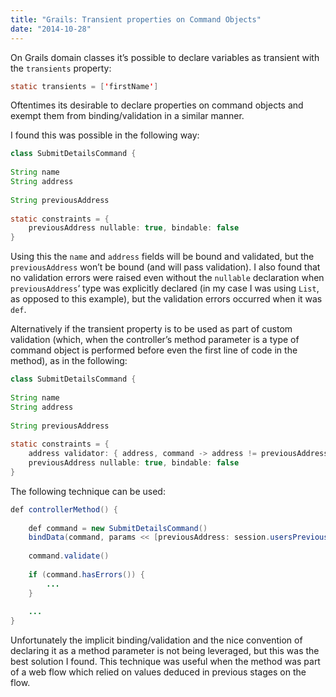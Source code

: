 ```yaml
---
title: "Grails: Transient properties on Command Objects"
date: "2014-10-28"
---
```


On Grails domain classes it’s possible to declare variables as transient with the `transients` property:

```java
static transients = ['firstName']
```

Oftentimes its desirable to declare properties on command objects and exempt them from binding/validation in a similar manner.

I found this was possible in the following way:

```java
class SubmitDetailsCommand {
 
String name
String address
 
String previousAddress
 
static constraints = {
    previousAddress nullable: true, bindable: false
}
```

Using this the `name` and `address` fields will be bound and validated, but the `previousAddress` won’t be bound (and will pass validation). I also found that no validation errors were raised even without the `nullable` declaration when `previousAddress`‘ type was explicitly declared (in my case I was using `List`, as opposed to this example), but the validation errors occurred when it was `def`.

Alternatively if the transient property is to be used as part of custom validation (which, when the controller’s method parameter is a type of command object is performed before even the first line of code in the method), as in the following:

```java
class SubmitDetailsCommand {
 
String name
String address
 
String previousAddress
 
static constraints = {
    address validator: { address, command -> address != previousAddress }
    previousAddress nullable: true, bindable: false
}
```

The following technique can be used:

```java
def controllerMethod() {
 
    def command = new SubmitDetailsCommand()
    bindData(command, params << [previousAddress: session.usersPreviousAddress], [include: ['name', 'address', 'previousAddress']])
 
    command.validate()
 
    if (command.hasErrors()) {
        ...
    }
 
    ...
}
```

Unfortunately the implicit binding/validation and the nice convention of declaring it as a method parameter is not being leveraged, but this was the best solution I found. This technique was useful when the method was part of a web flow which relied on values deduced in previous stages on the flow.